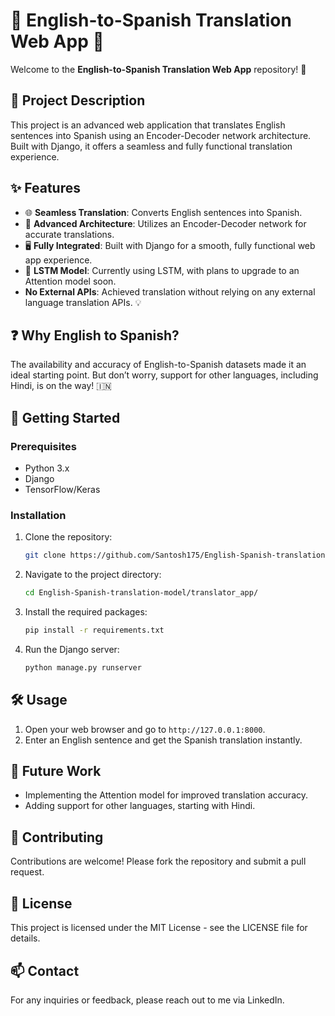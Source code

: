 # 🌟 English-to-Spanish Translation Web App 🌟

Welcome to the **English-to-Spanish Translation Web App** repository! 🚀

## 📜 Project Description

This project is an advanced web application that translates English sentences into Spanish using an Encoder-Decoder network architecture. Built with Django, it offers a seamless and fully functional translation experience.

## ✨ Features

- 🌐 **Seamless Translation**: Converts English sentences into Spanish.
- 🧠 **Advanced Architecture**: Utilizes an Encoder-Decoder network for accurate translations.
- 🖥️ **Fully Integrated**: Built with Django for a smooth, fully functional web app experience.
- 🔄 **LSTM Model**: Currently using LSTM, with plans to upgrade to an Attention model soon.
- **No External APIs**: Achieved translation without relying on any external language translation APIs. 💡

## ❓ Why English to Spanish?

The availability and accuracy of English-to-Spanish datasets made it an ideal starting point. But don’t worry, support for other languages, including Hindi, is on the way! 🇮🇳

## 🚀 Getting Started

### Prerequisites

- Python 3.x
- Django
- TensorFlow/Keras

### Installation

1. Clone the repository:
    
    ```bash
    git clone https://github.com/Santosh175/English-Spanish-translation-model.git
    ```
    
2. Navigate to the project directory:
    
    ```bash
    cd English-Spanish-translation-model/translator_app/
    
    ```
    
3. Install the required packages:
    
    ```bash
    pip install -r requirements.txt
    
    ```
    
4. Run the Django server:
    
    ```bash
    python manage.py runserver
    
    ```
    

## 🛠️ Usage

1. Open your web browser and go to `http://127.0.0.1:8000`.
2. Enter an English sentence and get the Spanish translation instantly.

## 🧩 Future Work

- Implementing the Attention model for improved translation accuracy.
- Adding support for other languages, starting with Hindi.

## 🤝 Contributing

Contributions are welcome! Please fork the repository and submit a pull request.

## 📄 License

This project is licensed under the MIT License - see the LICENSE file for details.

## 📫 Contact

For any inquiries or feedback, please reach out to me via LinkedIn.

